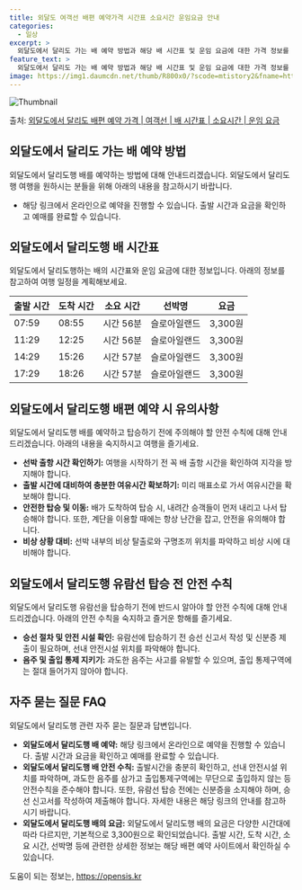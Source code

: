 ```yaml
---
title: 외달도 여객선 배편 예약가격 시간표 소요시간 운임요금 안내
categories:
  - 일상
excerpt: >
  외달도에서 달리도 가는 배 예약 방법과 해당 배 시간표 및 운임 요금에 대한 가격 정보를 안내 드리겠습니다. 안전하고 재밋는 달리도행 여행을 위해 아래 정보 참고하시기 바랍니다. 달리도행 배편 예약하기 👈 클릭외달도에서 달리도행 배 시간표출발 시간도착 시간소요 시간선박명요금07:5908:550시간 56분슬로아일랜드3,300원11:2912:250시간 56분슬로아일랜드3,300원14:2915:260시간 57분슬로아일랜드3,300원17:2918:260시간 57분슬로아일랜드3,300원달리도행 배편 예약하기 👈 클릭외달도에서 달리도행 여객선 탑승 시 이용수칙외달도에서 달리도행 배를 타기 전 반드시 숙지해야 할 필수 안전 수칙들이 있습니다. 1. 선박 출항 시간 확인하기 여행을 시작하기 전 꼭 배 출항 시간을 확인..
feature_text: >
  외달도에서 달리도 가는 배 예약 방법과 해당 배 시간표 및 운임 요금에 대한 가격 정보를 안내 드리겠습니다. 안전하고 재밋는 달리도행 여행을 위해 아래 정보 참고하시기 바랍니다. 달리도행 배편 예약하기 👈 클릭외달도에서 달리도행 배 시간표출발 시간도착 시간소요 시간선박명요금07:5908:550시간 56분슬로아일랜드3,300원11:2912:250시간 56분슬로아일랜드3,300원14:2915:260시간 57분슬로아일랜드3,300원17:2918:260시간 57분슬로아일랜드3,300원달리도행 배편 예약하기 👈 클릭외달도에서 달리도행 여객선 탑승 시 이용수칙외달도에서 달리도행 배를 타기 전 반드시 숙지해야 할 필수 안전 수칙들이 있습니다. 1. 선박 출항 시간 확인하기 여행을 시작하기 전 꼭 배 출항 시간을 확인..
image: https://img1.daumcdn.net/thumb/R800x0/?scode=mtistory2&fname=https%3A%2F%2Fblog.kakaocdn.net%2Fdn%2FTMOn9%2FbtsHzsOC5Tp%2FY8SUvqFrv1IZDZ3zMr1kl1%2Fimg.webp
---
```


![Thumbnail](https://img1.daumcdn.net/thumb/R800x0/?scode=mtistory2&fname=https%3A%2F%2Fblog.kakaocdn.net%2Fdn%2FTMOn9%2FbtsHzsOC5Tp%2FY8SUvqFrv1IZDZ3zMr1kl1%2Fimg.webp)

<p>출처: <a href="https://opensis.kr/entry/%EC%99%B8%EB%8B%AC%EB%8F%84%EC%97%90%EC%84%9C-%EB%8B%AC%EB%A6%AC%EB%8F%84-%EB%B0%B0%ED%8E%B8-%EC%98%88%EC%95%BD-%EA%B0%80%EA%B2%A9-%EC%97%AC%EA%B0%9D%EC%84%A0-%EB%B0%B0-%EC%8B%9C%EA%B0%84%ED%91%9C-%EC%86%8C%EC%9A%94%EC%8B%9C%EA%B0%84-%EC%9A%B4%EC%9E%84-%EC%9A%94%EA%B8%88" rel="dofollow">외달도에서 달리도 배편 예약 가격 | 여객선 | 배 시간표 | 소요시간 | 운임 요금</a> </p>

## 외달도에서 달리도 가는 배 예약 방법

외달도에서 달리도행 배를 예약하는 방법에 대해 안내드리겠습니다. 외달도에서 달리도행 여행을 원하시는 분들을 위해 아래의 내용을 참고하시기
바랍니다.

  * 해당 링크에서 온라인으로 예약을 진행할 수 있습니다. 출발 시간과 요금을 확인하고 예매를 완료할 수 있습니다.

## 외달도에서 달리도행 배 시간표

외달도에서 달리도행하는 배의 시간표와 운임 요금에 대한 정보입니다. 아래의 정보를 참고하여 여행 일정을 계획해보세요.

**출발 시간** | **도착 시간** | **소요 시간** | **선박명** | **요금**  
---|---|---|---|---  
07:59 | 08:55 | 시간 56분 | 슬로아일랜드 | 3,300원  
11:29 | 12:25 | 시간 56분 | 슬로아일랜드 | 3,300원  
14:29 | 15:26 | 시간 57분 | 슬로아일랜드 | 3,300원  
17:29 | 18:26 | 시간 57분 | 슬로아일랜드 | 3,300원  
  
## 외달도에서 달리도행 배편 예약 시 유의사항

외달도에서 달리도행 배를 예약하고 탑승하기 전에 주의해야 할 안전 수칙에 대해 안내드리겠습니다. 아래의 내용을 숙지하시고 여행을 즐기세요.

  * **선박 출항 시간 확인하기:** 여행을 시작하기 전 꼭 배 출항 시간을 확인하여 지각을 방지해야 합니다.
  * **출발 시간에 대비하여 충분한 여유시간 확보하기:** 미리 매표소로 가서 여유시간을 확보해야 합니다.
  * **안전한 탑승 및 이동:** 배가 도착하여 탑승 시, 내려간 승객들이 먼저 내리고 나서 탑승해야 합니다. 또한, 계단을 이용할 때에는 항상 난간을 잡고, 안전을 유의해야 합니다.
  * **비상 상황 대비:** 선박 내부의 비상 탈출로와 구명조끼 위치를 파악하고 비상 시에 대비해야 합니다.

## 외달도에서 달리도행 유람선 탑승 전 안전 수칙

외달도에서 달리도행 유람선을 탑승하기 전에 반드시 알아야 할 안전 수칙에 대해 안내드리겠습니다. 아래의 안전 수칙을 숙지하고 즐거운 항해를
즐기세요.

  * **승선 절차 및 안전 시설 확인:** 유람선에 탑승하기 전 승선 신고서 작성 및 신분증 제출이 필요하며, 선내 안전시설 위치를 파악해야 합니다.
  * **음주 및 출입 통제 지키기:** 과도한 음주는 사고를 유발할 수 있으며, 출입 통제구역에는 절대 들어가지 않아야 합니다.

## 자주 묻는 질문 FAQ

외달도에서 달리도행 관련 자주 묻는 질문과 답변입니다.

  * **외달도에서 달리도행 배 예약:** 해당 링크에서 온라인으로 예약을 진행할 수 있습니다. 출발 시간과 요금을 확인하고 예매를 완료할 수 있습니다.
  * **외달도에서 달리도행 배 안전 수칙:** 출발시간을 충분히 확인하고, 선내 안전시설 위치를 파악하며, 과도한 음주를 삼가고 출입통제구역에는 무단으로 출입하지 않는 등 안전수칙을 준수해야 합니다. 또한, 유람선 탑승 전에는 신분증을 소지해야 하며, 승선 신고서를 작성하여 제출해야 합니다. 자세한 내용은 해당 링크의 안내를 참고하시기 바랍니다.
  * **외달도에서 달리도행 배의 요금:** 외달도에서 달리도행 배의 요금은 다양한 시간대에 따라 다르지만, 기본적으로 3,300원으로 확인되었습니다. 출발 시간, 도착 시간, 소요 시간, 선박명 등에 관련한 상세한 정보는 해당 배편 예약 사이트에서 확인하실 수 있습니다.



 

도움이 되는 정보는, <a href="https://opensis.kr" rel="dofollow">https://opensis.kr</a>


